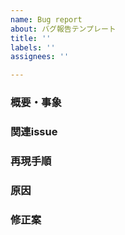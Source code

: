 ```yaml
---
name: Bug report
about: バグ報告テンプレート
title: ''
labels: ''
assignees: ''

---
```


<!-- バグ改修のテンプレート -->
### 概要・事象 <!-- 対象URL、頻度など具体的に -->

### 関連issue <!-- あれば -->

### 再現手順 <!-- 明確に -->

### 原因 <!-- あれば -->

### 修正案 <!-- あれば -->
